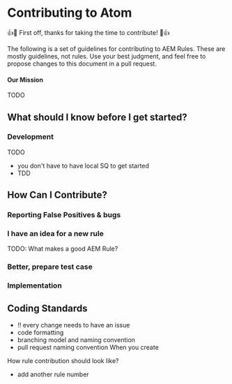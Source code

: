 # Contributing to Atom

:+1::tada: First off, thanks for taking the time to contribute! :tada::+1:

The following is a set of guidelines for contributing to AEM Rules. These are mostly guidelines, not rules. Use your best judgment, and feel free to propose changes to this document in a pull request.

#### Our Mission

TODO

## What should I know before I get started?

### Development

TODO

- you don't have to have local SQ to get started
- TDD

## How Can I Contribute?

### Reporting False Positives & bugs

### I have an idea for a new rule

TODO: What makes a good AEM Rule?

### Better, prepare test case

### Implementation

## Coding Standards

- !! every change needs to have an issue
- code formatting 
- branching model and naming convention
- pull request naming convention
When you create

How rule contribution should look like? 
- add another rule number
